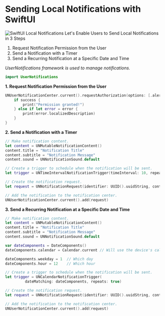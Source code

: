 # Sending Local Notifications with SwiftUI

<img src="https://yourimageshare.com/ib/xjCvJQIC6f.webp" alt="SwiftUI Local Notifications">
Let's Enable Users to Send Local Notifications in 3 Steps

1. Request Notification Permission from the User
2. Send a Notification with a Timer
3. Send a Recurring Notification at a Specific Date and Time

*UserNotifications framework is used to manage notifications.*


```swift
import UserNotifications
```

**1. Request Notification Permission from the User**
```swift
UNUserNotificationCenter.current().requestAuthorization(options: [.alert, .badge, .sound]) { success, error in
    if success {
        print("Permission granted!")
    } else if let error = error {
        print(error.localizedDescription)
    }
}
```

**2. Send a Notification with a Timer**
```swift
// Make notification content.
let content = UNMutableNotificationContent()
content.title = "Notification Title"
content.subtitle = "Notification Message"
content.sound = UNNotificationSound.default

// Create a trigger to schedule when the notification will be sent.
let trigger = UNTimeIntervalNotificationTrigger(timeInterval: 10, repeats: false)

// Create the notification request.
let request = UNNotificationRequest(identifier: UUID().uuidString, content: content, trigger: trigger)

// Add the notification to the notification center.
UNUserNotificationCenter.current().add(request)
```

**3. Send a Recurring Notification at a Specific Date and Time**
```swift
// Make notification content.
let content = UNMutableNotificationContent()
content.title = "Notification Title"
content.subtitle = "Notification Message"
content.sound = UNNotificationSound.default

var dateComponents = DateComponents()
dateComponents.calendar = Calendar.current // Will use the device's calendar.

dateComponents.weekday = 1  // Which day
dateComponents.hour = 12    // Which hour

// Create a trigger to schedule when the notification will be sent.
let trigger = UNCalendarNotificationTrigger(
         dateMatching: dateComponents, repeats: true)

// Create the notification request.
let request = UNNotificationRequest(identifier: UUID().uuidString, content: content, trigger: trigger)

// Add the notification to the notification center.
UNUserNotificationCenter.current().add(request)
```
